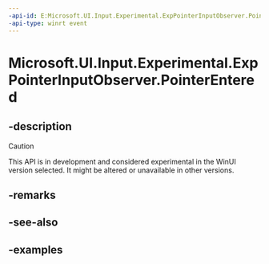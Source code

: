 ```yaml
---
-api-id: E:Microsoft.UI.Input.Experimental.ExpPointerInputObserver.PointerEntered
-api-type: winrt event
---
```


# Microsoft.UI.Input.Experimental.ExpPointerInputObserver.PointerEntered

<!--
public event Windows.Foundation.TypedEventHandler<Microsoft.UI.Input.Experimental.ExpPointerInputObserver,Microsoft.UI.Input.Experimental.ExpPointerEventArgs> PointerEntered;
-->

## -description

> [!CAUTION]
> This API is in development and considered experimental in the WinUI version selected. It might be altered or unavailable in other versions.

## -remarks

## -see-also

## -examples
